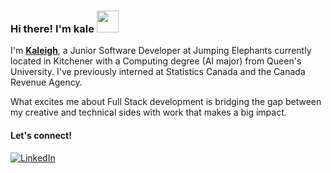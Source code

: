 ### Hi there! I'm kale <img src="https://media4.giphy.com/media/z1AumTBpH3RoeKsaG6/giphy.gif?cid=ecf05e47oujyn5vkjx1i6er8yiadezrn813ibi7w90dzb0pp&ep=v1_stickers_search&rid=giphy.gif&ct=s" width="35" height="35" />

I'm [**Kaleigh**]([https://gazijarin.com](https://kaleighfeder.vercel.app/)), a Junior Software Developer at Jumping Elephants currently located in Kitchener with a Computing degree (AI major) from Queen's University. I've previously interned at Statistics Canada and the Canada Revenue Agency.

What excites me about Full Stack development is bridging the gap between my creative and technical sides with work that makes a big impact.
#### Let's connect!
[<img alt="LinkedIn" src="https://img.shields.io/badge/LinkedIn-%230E76A8.svg?&style=for-the-badge&logo=LinkedIn&logoColor=white" />](https://www.linkedin.com/in/kaleighfeder/)
